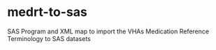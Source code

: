 # medrt-to-sas
 SAS Program and XML map to import the VHAs Medication Reference Terminology to SAS datasets
